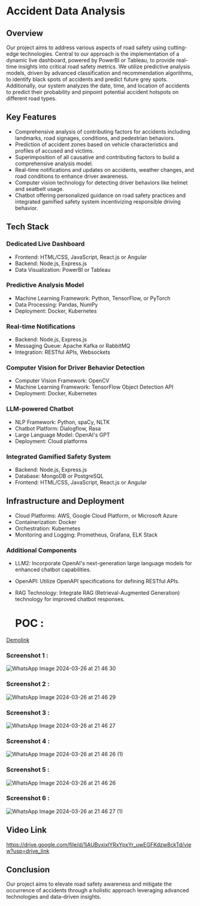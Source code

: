 # Accident Data Analysis

## Overview

Our project aims to address various aspects of road safety using cutting-edge technologies. Central to our approach is the implementation of a dynamic live dashboard, powered by PowerBI or Tableau, to provide real-time insights into critical road safety metrics. We utilize predictive analysis models, driven by advanced classification and recommendation algorithms, to identify black spots of accidents and predict future grey spots. Additionally, our system analyzes the date, time, and location of accidents to predict their probability and pinpoint potential accident hotspots on different road types.

## Key Features

- Comprehensive analysis of contributing factors for accidents including landmarks, road signages, conditions, and pedestrian behaviors.
- Prediction of accident zones based on vehicle characteristics and profiles of accused and victims.
- Superimposition of all causative and contributing factors to build a comprehensive analysis model.
- Real-time notifications and updates on accidents, weather changes, and road conditions to enhance driver awareness.
- Computer vision technology for detecting driver behaviors like helmet and seatbelt usage.
- Chatbot offering personalized guidance on road safety practices and integrated gamified safety system incentivizing responsible driving behavior.

## Tech Stack

### Dedicated Live Dashboard

- Frontend: HTML/CSS, JavaScript, React.js or Angular
- Backend: Node.js, Express.js
- Data Visualization: PowerBI or Tableau

### Predictive Analysis Model

- Machine Learning Framework: Python, TensorFlow, or PyTorch
- Data Processing: Pandas, NumPy
- Deployment: Docker, Kubernetes

### Real-time Notifications

- Backend: Node.js, Express.js
- Messaging Queue: Apache Kafka or RabbitMQ
- Integration: RESTful APIs, Websockets

### Computer Vision for Driver Behavior Detection

- Computer Vision Framework: OpenCV
- Machine Learning Framework: TensorFlow Object Detection API
- Deployment: Docker, Kubernetes

### LLM-powered Chatbot

- NLP Framework: Python, spaCy, NLTK
- Chatbot Platform: Dialogflow, Rasa
- Large Language Model: OpenAI's GPT
- Deployment: Cloud platforms

### Integrated Gamified Safety System

- Backend: Node.js, Express.js
- Database: MongoDB or PostgreSQL
- Frontend: HTML/CSS, JavaScript, React.js or Angular

## Infrastructure and Deployment

- Cloud Platforms: AWS, Google Cloud Platform, or Microsoft Azure
- Containerization: Docker
- Orchestration: Kubernetes
- Monitoring and Logging: Prometheus, Grafana, ELK Stack

### Additional Components

- LLM2: Incorporate OpenAI's next-generation large language models for enhanced chatbot capabilities.
- OpenAPI: Utilize OpenAPI specifications for defining RESTful APIs.
- RAG Technology: Integrate RAG (Retrieval-Augmented Generation) technology for improved chatbot responses.

  # POC :

[Demolink](https://app.powerbi.com/reportEmbed?reportId=43f2ead9-7854-4e76-9502-7cafff71a581&autoAuth=true&ctid=a3848dc7-6487-49c7-9ae0-a4324d34aefe)
### Screenshot 1 :

![WhatsApp Image 2024-03-26 at 21 46 30](https://github.com/Prureddy/Accident_Data_Analysis/assets/99805816/0e8cf835-fd0c-4ef6-92d2-7984f03f8d01)

### Screenshot 2 :

![WhatsApp Image 2024-03-26 at 21 46 29](https://github.com/Prureddy/Accident_Data_Analysis/assets/99805816/4a334f6e-719e-4a43-9e13-122610fa576a)

### Screenshot 3 :

![WhatsApp Image 2024-03-26 at 21 46 27](https://github.com/Prureddy/Accident_Data_Analysis/assets/99805816/de901804-8c1c-4d90-902c-8ab9cc51ac52)

### Screenshot 4 : 

![WhatsApp Image 2024-03-26 at 21 46 26 (1)](https://github.com/Prureddy/Accident_Data_Analysis/assets/99805816/ded18b20-7bc1-4ce4-84de-7d66c0fb4e8f)

### Screenshot 5 :

![WhatsApp Image 2024-03-26 at 21 46 26](https://github.com/Prureddy/Accident_Data_Analysis/assets/99805816/fcac0bd2-f492-47c3-b3cb-169981e3cbf5)

### Screenshot 6 :

![WhatsApp Image 2024-03-26 at 21 46 27 (1)](https://github.com/Prureddy/Accident_Data_Analysis/assets/99805816/d3c18356-54cb-4a9a-b420-7091fea33f59)



## Video Link
https://drive.google.com/file/d/1jAUByxixlYRxYpxYr_uwEGFKdzw8ckTd/view?usp=drive_link
  

## Conclusion

Our project aims to elevate road safety awareness and mitigate the occurrence of accidents through a holistic approach leveraging advanced technologies and data-driven insights.
